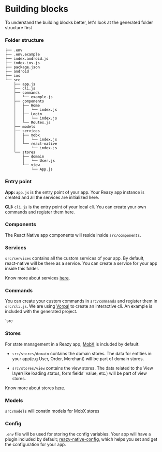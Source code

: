 # Building blocks

To understand the building blocks better, let's look at the generated folder structure first

### Folder structure

```
├── .env
├── .env.example
├── index.android.js
├── index.ios.js
├── package.json
├── android
├── ios
└── src
    ├── app.js
    ├── cli.js
    ├── commands
    │   └── example.js
    ├── components
    │   ├── Home
    │   │   └── index.js
    │   ├── Login
    │   │   └── index.js
    │   └── Routes.js
    ├── models
    ├── services
    │   ├── mobx
    │   │   └── index.js
    │   └── react-native
    │       └── index.js
    └── stores
        ├── domain
        │   └── User.js
        └── view
            └── App.js
```

### Entry point

**App:** `app.js` is the entry point of your app. Your Reazy app instance is created and all the services are initialized here.

**CLI:** `cli.js` is the entry point of your local cli. You can create your own commands and register them here.

### Components

The React Native app components will reside inside `src/components`.

### Services

`src/services` contains all the custom services of your app. By default, react-native will be there as a service.
You can create a service for your app inside this folder. 

Know more about services [here](services/readme.md).

### Commands

You can create your custom commands in `src/commands` and register them in `src/cli.js`. We are using [Vorpal](http://vorpal.js.org/) to create an interactive cli. An example is included with the generated project.

`src

### Stores

For state management in a Reazy app, [MobX](https://mobx.js.org/) is included by default.

- `src/stores/domain` contains the domain stores. The data for entities in your app(e.g User, Order, Merchant) will be part of domain stores.

- `src/stores/view` contains the view stores. The data related to the View layer(like loading status, form fields' value, etc.) will be part of view stores.

Know more about stores [here](stores/readme.md).

### Models

`src/models` will conatin models for MobX stores

### Config

`.env` file will be used for storing the config variables. Your app will have a plugin included by default; [reazy-native-config](https://www.npmjs.com/package/reazy-native-config), which helps you set and get the configuration for your app.
